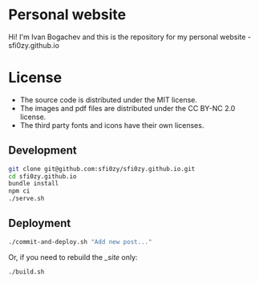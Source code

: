 # Personal website

Hi! I'm Ivan Bogachev and this is the repository for my personal website - sfi0zy.github.io

# License

- The source code is distributed under the MIT license.
- The images and pdf files are distributed under the CC BY-NC 2.0 license.
- The third party fonts and icons have their own licenses.

## Development

```sh
git clone git@github.com:sfi0zy/sfi0zy.github.io.git
cd sfi0zy.github.io
bundle install
npm ci
./serve.sh
```

## Deployment

```sh
./commit-and-deploy.sh "Add new post..."
```

Or, if you need to rebuild the *_site* only:

```sh
./build.sh
```

